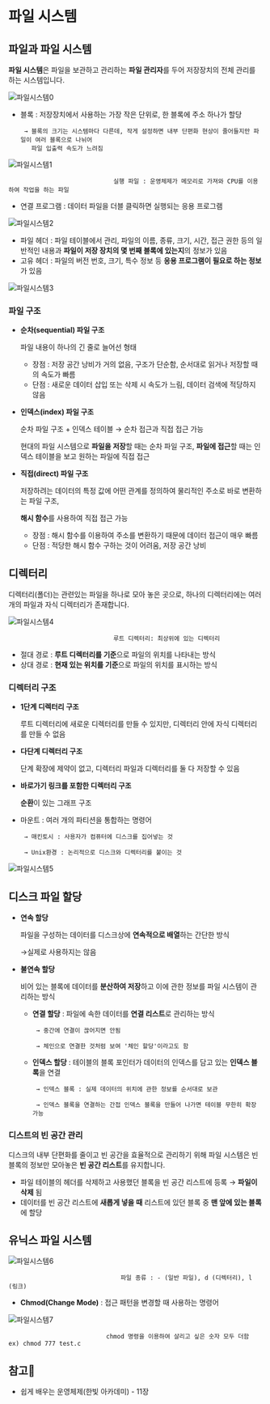 # 파일 시스템

## 파일과 파일 시스템

 **파일 시스템**은 파일을 보관하고 관리하는 **파일 관리자**를 두어 저장장치의 전체 관리를 하는 시스템입니다.

![파일시스템0](https://github.com/Butterfly-effect-19/Study_for_Beginner/blob/main/image/%ED%8C%8C%EC%9D%BC%EC%8B%9C%EC%8A%A4%ED%85%9C0.png)

- 블록 : 저장장치에서 사용하는 가장 작은 단위로, 한 블록에 주소 하나가 할당

       → 블록의 크기는 시스템마다 다른데, 작게 설정하면 내부 단편화 현상이 줄어들지만 파일이 여러 블록으로 나뉘어 
         파일 입출력 속도가 느려짐

![파일시스템1](https://github.com/Butterfly-effect-19/Study_for_Beginner/blob/main/image/%ED%8C%8C%EC%9D%BC%EC%8B%9C%EC%8A%A4%ED%85%9C1.png)

                                 실행 파일 : 운영체제가 메모리로 가져와 CPU를 이용하여 작업을 하는 파일

- 연결 프로그램 : 데이터 파일을 더블 클릭하면 실행되는 응용 프로그램

![파일시스템2](https://github.com/Butterfly-effect-19/Study_for_Beginner/blob/main/image/%ED%8C%8C%EC%9D%BC%EC%8B%9C%EC%8A%A4%ED%85%9C2.png)

- 파일 헤더 : 파일 테이블에서 관리, 파일의 이름, 종류, 크기, 시간, 접근 권한 등의 일반적인 내용과 **파일이 저장 장치의 몇 번째 블록에 있는지**의 정보가 있음
- 고유 헤더 : 파일의 버전 번호, 크기, 특수 정보 등 **응용 프로그램이 필요로 하는 정보**가 있음

![파일시스템3](https://github.com/Butterfly-effect-19/Study_for_Beginner/blob/main/image/%ED%8C%8C%EC%9D%BC%EC%8B%9C%EC%8A%A4%ED%85%9C3.png)

### 파일 구조

- **순차(sequential) 파일 구조**

    파일 내용이 하나의 긴 줄로 늘어선 형태

    - 장점 : 저장 공간 낭비가 거의 없음, 구조가 단순함, 순서대로 읽거나 저장할 때의 속도가 빠름
    - 단점 : 새로운 데이터 삽입 또는 삭제 시 속도가 느림, 데이터 검색에 적당하지 않음
- **인덱스(index) 파일 구조**

    순차 파일 구조 + 인덱스 테이블 → 순차 접근과 직접 접근 가능

    현대의 파일 시스템으로 **파일을 저장**할 때는 순차 파일 구조, **파일에 접근**할 때는 인덱스 테이블을 보고 원하는 파일에 직접 접근 

- **직접(direct) 파일 구조**

    저장하려는 데이터의 특정 값에 어떤 관계를 정의하여 물리적인 주소로 바로 변환하는 파일 구조,

    **해시 함수**를 사용하여 직접 접근 가능

    - 장점 : 해시 함수를 이용하여 주소를 변환하기 때문에 데이터 접근이 매우 빠름
    - 단점 : 적당한 해시 함수 구하는 것이 어려움, 저장 공간 낭비

## 디렉터리

 디렉터리(폴더)는 관련있는 파일을 하나로 모아 놓은 곳으로, 하나의 디렉터리에는 여러 개의 파일과 자식 디렉터리가 존재합니다.

![파일시스템4](https://github.com/Butterfly-effect-19/Study_for_Beginner/blob/main/image/%ED%8C%8C%EC%9D%BC%EC%8B%9C%EC%8A%A4%ED%85%9C4.png)

                                 루트 디렉터리: 최상위에 있는 디렉터리

- 절대 경로 : **루트 디렉터리를 기준**으로 파일의 위치를 나타내는 방식
- 상대 경로 : **현재 있는 위치를 기준**으로 파일의 위치를 표시하는 방식

### 디렉터리 구조

- **1단계 디렉터리 구조**

    루트 디렉터리에 새로운 디렉터리를 만들 수 있지만, 디렉터리 안에 자식 디렉터리를 만들 수 없음

- **다단계 디렉터리 구조**

    단계 확장에 제약이 없고, 디렉터리 파일과 디렉터리를 둘 다 저장할 수 있음

- **바로가기 링크를 포함한 디렉터리 구조**

    **순환**이 있는 그래프 구조

- 마운트 : 여러 개의 파티션을 통합하는 명령어

       → 매킨토시 : 사용자가 컴퓨터에 디스크를 집어넣는 것

       → Unix환경 : 논리적으로 디스크와 디렉터리를 붙이는 것

![파일시스템5](https://github.com/Butterfly-effect-19/Study_for_Beginner/blob/main/image/%ED%8C%8C%EC%9D%BC%EC%8B%9C%EC%8A%A4%ED%85%9C5.png)

## 디스크 파일 할당

- **연속 할당**

    파일을 구성하는 데이터를 디스크상에 **연속적으로 배열**하는 간단한 방식

    →실제로 사용하지는 않음

- **불연속 할당**

    비어 있는 블록에 데이터를 **분산하여 저장**하고 이에 관한 정보를 파일 시스템이 관리하는 방식

    - **연결 할당** : 파일에 속한 데이터를 **연결 리스트**로 관리하는 방식

           → 중간에 연결이 끊어지면 안됨

           → 체인으로 연결한 것처럼 보여 '체인 할당'이라고도 함

    - **인덱스 할당** : 테이블의 블록 포인터가 데이터의 인덱스를 담고 있는 **인덱스 블록**을 연결

           → 인덱스 블록 : 실제 데이터의 위치에 관한 정보를 순서대로 보관

           → 인덱스 블록을 연결하는 간접 인덱스 블록을 만들어 나가면 테이블 무한히 확장 가능

### 디스트의 빈 공간 관리

 디스크의 내부 단편화를 줄이고 빈 공간을 효율적으로 관리하기 위해 파일 시스템은 빈 블록의 정보만 모아놓은 **빈 공간 리스트**를 유지합니다.

- 파일 테이블의 헤더를 삭제하고 사용했던 블록을 빈 공간 리스트에 등록 → **파일이 삭제** 됨
- 데이터를 빈 공간 리스트에 **새롭게 넣을 때** 리스트에 있던 블록 중 **맨 앞에 있는 블록**에 할당

## 유닉스 파일 시스템

![파일시스템6](https://github.com/Butterfly-effect-19/Study_for_Beginner/blob/main/image/%ED%8C%8C%EC%9D%BC%EC%8B%9C%EC%8A%A4%ED%85%9C6.png)

                                   파일 종류 : - (일반 파일), d (디렉터리), l (링크)

- **Chmod(Change Mode)** : 접근 패턴을 변경할 때 사용하는 명령어

![파일시스템7](https://github.com/Butterfly-effect-19/Study_for_Beginner/blob/main/image/%ED%8C%8C%EC%9D%BC%EC%8B%9C%EC%8A%A4%ED%85%9C7.png)

                               chmod 명령을 이용하여 살리고 싶은 숫자 모두 더함   ex) chmod 777 test.c

## 참고🔗

- 쉽게 배우는 운영체제(한빛 아카데미) - 11장
